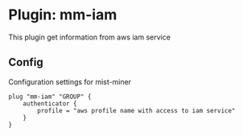 # Plugin: mm-iam
This plugin get information from aws iam service

## Config
Configuration settings for mist-miner
```hcl
plug "mm-iam" "GROUP" {
    authenticator {
        profile = "aws profile name with access to iam service"
    }
}
```
